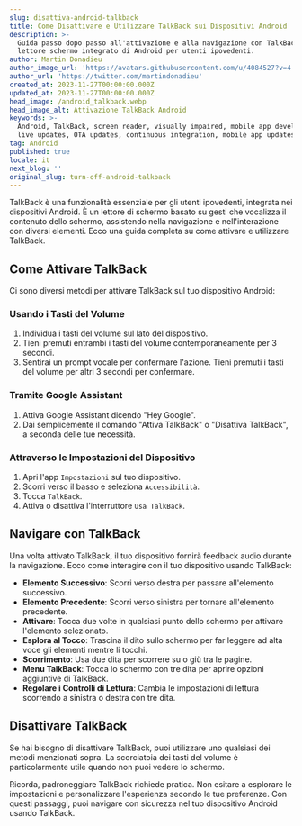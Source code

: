```yaml
---
slug: disattiva-android-talkback
title: Come Disattivare e Utilizzare TalkBack sui Dispositivi Android
description: >-
  Guida passo dopo passo all'attivazione e alla navigazione con TalkBack, il
  lettore schermo integrato di Android per utenti ipovedenti.
author: Martin Donadieu
author_image_url: 'https://avatars.githubusercontent.com/u/4084527?v=4'
author_url: 'https://twitter.com/martindonadieu'
created_at: 2023-11-27T00:00:00.000Z
updated_at: 2023-11-27T00:00:00.000Z
head_image: /android_talkback.webp
head_image_alt: Attivazione TalkBack Android
keywords: >-
  Android, TalkBack, screen reader, visually impaired, mobile app development,
  live updates, OTA updates, continuous integration, mobile app updates
tag: Android
published: true
locale: it
next_blog: ''
original_slug: turn-off-android-talkback
---
```

TalkBack è una funzionalità essenziale per gli utenti ipovedenti, integrata nei dispositivi Android. È un lettore di schermo basato su gesti che vocalizza il contenuto dello schermo, assistendo nella navigazione e nell'interazione con diversi elementi. Ecco una guida completa su come attivare e utilizzare TalkBack.

## Come Attivare TalkBack

Ci sono diversi metodi per attivare TalkBack sul tuo dispositivo Android:

### Usando i Tasti del Volume

1. Individua i tasti del volume sul lato del dispositivo.
2. Tieni premuti entrambi i tasti del volume contemporaneamente per 3 secondi.
3. Sentirai un prompt vocale per confermare l'azione. Tieni premuti i tasti del volume per altri 3 secondi per confermare.

### Tramite Google Assistant

1. Attiva Google Assistant dicendo "Hey Google".
2. Dai semplicemente il comando "Attiva TalkBack" o "Disattiva TalkBack", a seconda delle tue necessità.

### Attraverso le Impostazioni del Dispositivo

1. Apri l'app `Impostazioni` sul tuo dispositivo.
2. Scorri verso il basso e seleziona `Accessibilità`.
3. Tocca `TalkBack`.
4. Attiva o disattiva l'interruttore `Usa TalkBack`.

## Navigare con TalkBack

Una volta attivato TalkBack, il tuo dispositivo fornirà feedback audio durante la navigazione. Ecco come interagire con il tuo dispositivo usando TalkBack:

- **Elemento Successivo**: Scorri verso destra per passare all'elemento successivo.
- **Elemento Precedente**: Scorri verso sinistra per tornare all'elemento precedente.
- **Attivare**: Tocca due volte in qualsiasi punto dello schermo per attivare l'elemento selezionato.
- **Esplora al Tocco**: Trascina il dito sullo schermo per far leggere ad alta voce gli elementi mentre li tocchi.
- **Scorrimento**: Usa due dita per scorrere su o giù tra le pagine.
- **Menu TalkBack**: Tocca lo schermo con tre dita per aprire opzioni aggiuntive di TalkBack.
- **Regolare i Controlli di Lettura**: Cambia le impostazioni di lettura scorrendo a sinistra o destra con tre dita.

## Disattivare TalkBack

Se hai bisogno di disattivare TalkBack, puoi utilizzare uno qualsiasi dei metodi menzionati sopra. La scorciatoia dei tasti del volume è particolarmente utile quando non puoi vedere lo schermo.

Ricorda, padroneggiare TalkBack richiede pratica. Non esitare a esplorare le impostazioni e personalizzare l'esperienza secondo le tue preferenze. Con questi passaggi, puoi navigare con sicurezza nel tuo dispositivo Android usando TalkBack.
